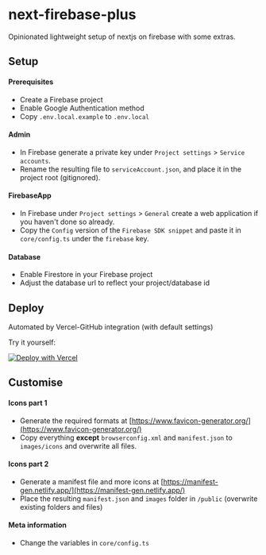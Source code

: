 # next-firebase-plus
Opinionated lightweight setup of nextjs on firebase with some extras.

## Setup

#### Prerequisites

- Create a Firebase project
- Enable Google Authentication method
- Copy `.env.local.example` to `.env.local`

#### Admin

- In Firebase generate a private key under `Project settings` > `Service accounts`. 
- Rename the resulting file to `serviceAccount.json`, and place it in the project root (gitignored).

#### FirebaseApp

- In Firebase under `Project settings` > `General` create a web application if you haven't done so already.
- Copy the `Config` version of the `Firebase SDK snippet` and paste it in `core/config.ts` under the `firebase` key.

#### Database

- Enable Firestore in your Firebase project
- Adjust the database url to reflect your project/database id

## Deploy

Automated by Vercel-GitHub integration (with default settings)

Try it yourself: 

[![Deploy with Vercel](https://vercel.com/button)](https://vercel.com/new/git/external?repository-url=https://github.com/webbertakken/simple-react-app)

## Customise

#### Icons part 1

- Generate the required formats at [https://www.favicon-generator.org/](https://www.favicon-generator.org/)
- Copy everything **except** `browserconfig.xml` and `manifest.json` to `images/icons` and overwrite all files.

#### Icons part 2

- Generate a manifest file and more icons at [https://manifest-gen.netlify.app/](https://manifest-gen.netlify.app/)
- Place the resulting `manifest.json` and `images` folder in `/public` (overwrite existing folders and files)

#### Meta information

- Change the variables in `core/config.ts`
